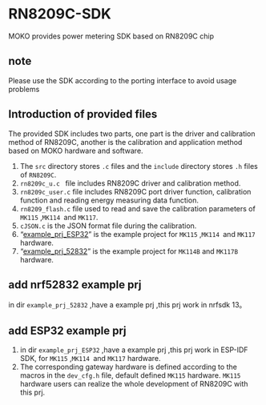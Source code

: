 # RN8209C-SDK

MOKO provides power metering SDK based on RN8209C chip

## note

Please use the SDK according to the porting interface to avoid usage problems

## Introduction of provided files

The provided SDK includes two parts, one part is the driver and calibration method of RN8209C, another is the calibration and application method based on MOKO hardware and software.

1. The `src`  directory stores `.c` files and the `include` directory stores `.h` files of `RN8209C`.
2. `rn8209c_u.c ` file includes RN8209C driver and calibration method.
3. `rn8209c_user.c` file includes RN8209C port driver function, calibration function and reading energy measuring data function.
4. `rn8209_flash.c` file used to read and save the calibration parameters of `MK115` ,`MK114 `and `MK117`.
5. `cJSON.c` is the JSON format file during the calibration.
6. “[example_prj_ESP32](https://github.com/RN8209C/RN8209C-SDK/tree/master/example_prj_ESP32)” is the example project for `MK115` ,`MK114 `and `MK117` hardware.
7. “[example_prj_52832](https://github.com/RN8209C/RN8209C-SDK/tree/master/example_prj_52832)” is the example project for `MK114B` and `MK117B` hardware.

## add nrf52832 example prj

   in dir `example_prj_52832` ,have a example prj ,this prj work in nrfsdk 13。

## add ESP32 example prj

1. in dir `example_prj_ESP32` ,have a example prj ,this prj work in ESP-IDF SDK, for `MK115` ,`MK114 `and `MK117` hardware.
2. The corresponding gateway hardware is defined according to the macros in the `dev_cfg.h` file, default defined `MK115` hardware. `MK115` hardware users can realize the whole development of RN8209C with this prj.
